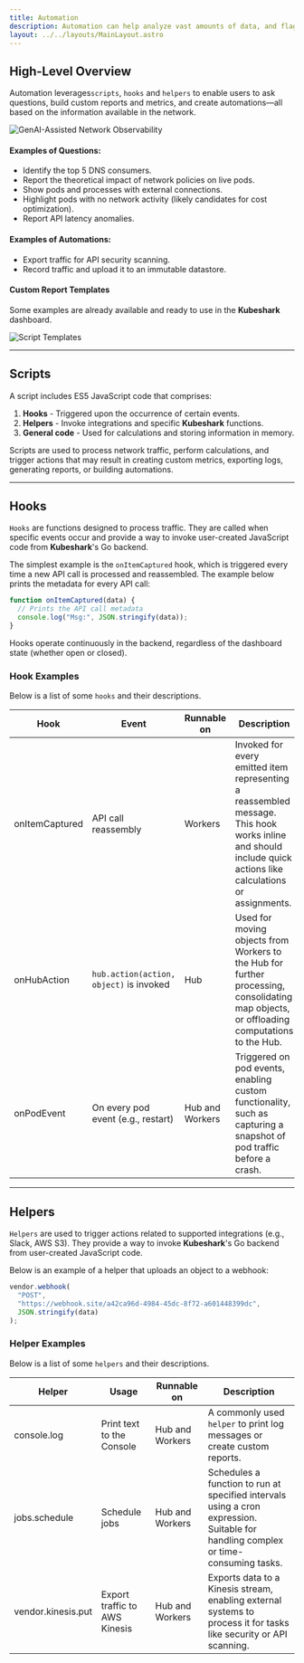```yaml
---
title: Automation
description: Automation can help analyze vast amounts of data, and flag only data of interest for further analysis by people or external systems.
layout: ../../layouts/MainLayout.astro
---
```

## High-Level Overview

Automation leverages`scripts`, `hooks` and `helpers` to enable users to ask questions, build custom reports and metrics, and create automations—all based on the information available in the network.

![GenAI-Assisted Network Observability](/networkprocessor.png)

#### Examples of Questions: 
- Identify the top 5 DNS consumers.
- Report the theoretical impact of network policies on live pods.
- Show pods and processes with external connections.
- Highlight pods with no network activity (likely candidates for cost optimization).
- Report API latency anomalies.

#### Examples of Automations:
- Export traffic for API security scanning.
- Record traffic and upload it to an immutable datastore. 

#### Custom Report Templates

Some examples are already available and ready to use in the **Kubeshark** dashboard.

![Script Templates](/templates.png)

---

## Scripts

A script includes ES5 JavaScript code that comprises:
1. **Hooks** - Triggered upon the occurrence of certain events.
2. **Helpers** - Invoke integrations and specific **Kubeshark** functions. 
3. **General code** - Used for calculations and storing information in memory.

Scripts are used to process network traffic, perform calculations, and trigger actions that may result in creating custom metrics, exporting logs, generating reports, or building automations.

---

## Hooks

`Hooks` are functions designed to process traffic. They are called when specific events occur and provide a way to invoke user-created JavaScript code from **Kubeshark**'s Go backend. 

The simplest example is the `onItemCaptured` hook, which is triggered every time a new API call is processed and reassembled. The example below prints the metadata for every API call:

```js
function onItemCaptured(data) {
  // Prints the API call metadata
  console.log("Msg:", JSON.stringify(data));
}
```

Hooks operate continuously in the backend, regardless of the dashboard state (whether open or closed).

### Hook Examples

Below is a list of some `hooks` and their descriptions.

| Hook            | Event                                   | Runnable on    | Description                                                                                                                                                 | 
|------------------|-----------------------------------------|----------------|-------------------------------------------------------------------------------------------------------------------------------------------------------------|
| onItemCaptured   | API call reassembly                    | Workers        | Invoked for every emitted item representing a reassembled message. This hook works inline and should include quick actions like calculations or assignments. |
| onHubAction      | `hub.action(action, object)` is invoked | Hub            | Used for moving objects from Workers to the Hub for further processing, consolidating map objects, or offloading computations to the Hub.                  |
| onPodEvent       | On every pod event (e.g., restart)     | Hub and Workers | Triggered on pod events, enabling custom functionality, such as capturing a snapshot of pod traffic before a crash.                                         |

---

## Helpers

`Helpers` are used to trigger actions related to supported integrations (e.g., Slack, AWS S3). They provide a way to invoke **Kubeshark**'s Go backend from user-created JavaScript code.

Below is an example of a helper that uploads an object to a webhook:

```js
vendor.webhook(
  "POST",
  "https://webhook.site/a42ca96d-4984-45dc-8f72-a601448399dc",
  JSON.stringify(data)
);
```

### Helper Examples

Below is a list of some `helpers` and their descriptions.

| Helper               | Usage                         | Runnable on     | Description                                                                                                                        | 
|-----------------------|-------------------------------|-----------------|------------------------------------------------------------------------------------------------------------------------------------|
| console.log           | Print text to the Console     | Hub and Workers | A commonly used `helper` to print log messages or create custom reports.                                                          |
| jobs.schedule         | Schedule jobs                | Hub and Workers | Schedules a function to run at specified intervals using a cron expression. Suitable for handling complex or time-consuming tasks. |
| vendor.kinesis.put    | Export traffic to AWS Kinesis | Hub and Workers | Exports data to a Kinesis stream, enabling external systems to process it for tasks like security or API scanning.                 |
